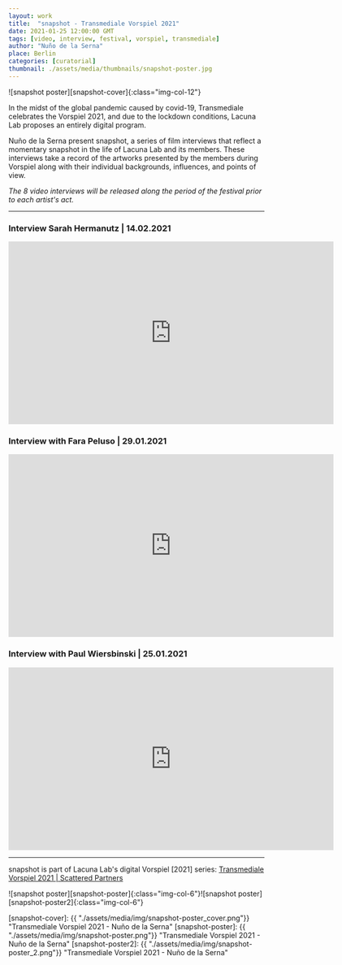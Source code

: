 ```yaml
---
layout: work
title:  "snapshot - Transmediale Vorspiel 2021"
date: 2021-01-25 12:00:00 GMT
tags: [video, interview, festival, vorspiel, transmediale]
author: "Nuño de la Serna"
place: Berlin
categories: [curatorial]
thumbnail: ./assets/media/thumbnails/snapshot-poster.jpg
---
```


![snapshot poster][snapshot-cover]{:class="img-col-12"}


In the midst of the global pandemic caused by covid-19, Transmediale celebrates the Vorspiel 2021, and due to the lockdown conditions, Lacuna Lab proposes an entirely digital program.

Nuño de la Serna present snapshot, a series of film interviews that reflect a momentary snapshot in the life of Lacuna Lab and its members. These interviews take a record of the artworks presented by the members during Vorspiel along with their individual backgrounds, influences, and points of view.



*The 8 video interviews will be released along the period of the festival prior to each artist's act.*

---



### Interview Sarah Hermanutz | 14.02.2021

<div class="video-responsive margin-bottom-big">
<iframe src="https://player.vimeo.com/video/511728714" width="640" height="360" frameborder="0" allow="autoplay; fullscreen; picture-in-picture" allowfullscreen></iframe>
</div>

### Interview with Fara Peluso | 29.01.2021

<div class="video-responsive margin-bottom-big">
<iframe src="https://player.vimeo.com/video/503877025" width="640" height="360" frameborder="0" allow="autoplay; fullscreen; picture-in-picture" allowfullscreen></iframe>
</div>

### Interview with Paul Wiersbinski | 25.01.2021

<div class="video-responsive margin-bottom-big">
<iframe src="https://player.vimeo.com/video/503851681" width="640" height="360" frameborder="0" allow="autoplay; fullscreen; picture-in-picture" allowfullscreen></iframe>
</div>

----

snapshot is part of Lacuna Lab's digital Vorspiel [2021] series: [Transmediale Vorspiel 2021 &#124; Scattered Partners](https://lacunalab.org/events/transmediale-vorspiel-2021-or-scattered-partners)


![snapshot poster][snapshot-poster]{:class="img-col-6"}![snapshot poster][snapshot-poster2]{:class="img-col-6"}


[snapshot-cover]: {{ "./assets/media/img/snapshot-poster_cover.png"}} "Transmediale Vorspiel 2021 - Nuño de la Serna"
[snapshot-poster]: {{ "./assets/media/img/snapshot-poster.png"}} "Transmediale Vorspiel 2021 - Nuño de la Serna"
[snapshot-poster2]: {{ "./assets/media/img/snapshot-poster_2.png"}} "Transmediale Vorspiel 2021 - Nuño de la Serna"

